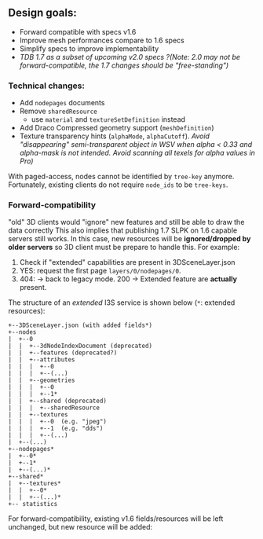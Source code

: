 
## Design goals:
- Forward compatible with specs v1.6
- Improve mesh performances compare to 1.6 specs 
- Simplify specs to improve implementability 
- _TDB 1.7 as a subset of upcoming v2.0 specs ?(Note: 2.0 may not be forward-compatible, the 1.7 changes should be "free-standing")_

### Technical changes:
- Add `nodepages` documents
- Remove `sharedResource` 
  - use `material` and `textureSetDefinition` instead
- Add Draco Compressed geometry support (`meshDefinition`)
- Texture transparency hints (`alphaMode`, `alphaCutoff`). _Avoid "disappearing" semi-transparent object in WSV when alpha < 0.33 and alpha-mask is *not* intended. Avoid scanning all texels for alpha values in Pro)_


With paged-access, nodes cannot be identified by `tree-key` anymore. Fortunately, existing clients do not require `node_ids`  to be `tree-keys`.  

### Forward-compatibility
 "old" 3D clients would "ignore" new features and still be able to draw the data correctly
This also implies that publishing 1.7 SLPK  on 1.6 capable servers still works. In this case,  new resources will be **ignored/dropped by older servers** so 3D client must be prepare to handle this. For example:
1. Check if "extended" capabilities are present in 3DSceneLayer.json
2. YES: request the first page `layers/0/nodepages/0`. 
3. 404: -> back to legacy mode. 200 -> Extended feature are **actually** present. 


The structure of an _extended_ I3S service is shown below (`*`: extended resources):
```
+--3DSceneLayer.json (with added fields*) 
+--nodes 
|  +--0
|  |  +--3dNodeIndexDocument (deprecated)
|  |  +--features (deprecated?)
|  |  +--attributes
|  |  |  +--0 
|  |  |  +--(...) 
|  |  +--geometries
|  |  |  +--0
|  |  |  +--1*
|  |  +--shared (deprecated)
|  |  |  +--sharedResource 
|  |  +--textures   
|  |  |  +--0  (e.g. "jpeg")
|  |  |  +--1  (e.g. "dds")
|  |  |  +--(...) 
|  +--(...)
+--nodepages*
|  +--0*
|  +--1*
|  +--(...)*
+--shared*
|  +--textures*
|  |  +--0* 
|  |  +--(...)* 
+-- statistics 
```
For forward-compatibility, existing v1.6 fields/resources will be left unchanged, but new resource will be added:


